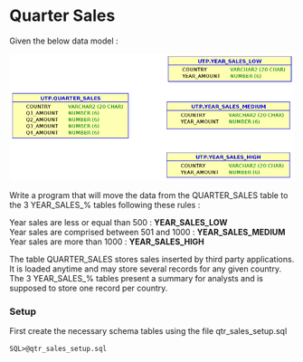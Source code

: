 # Quarter Sales

Given the below data model :


![Quarter Sales Data Model Step1](QuarterSalesDataModel-Step1.png  "Quarter Sales Data Model Step1")

<!---
![Quarter Sales Data Model Step1](/home/seb/projects/kata-sql/quarter_sales/QuarterSalesDataModel-Step1.png  "Quarter Sales Data Model Step1")
--->

Write a program that will move the data from the QUARTER_SALES table to the 3 YEAR_SALES_% tables following these rules :

Year sales are less or equal than 500 : **YEAR_SALES_LOW**  
Year sales are comprised between 501 and 1000 : **YEAR_SALES_MEDIUM**  
Year sales are more than 1000 : **YEAR_SALES_HIGH**

The table QUARTER_SALES stores sales inserted by third party applications. It is loaded anytime and may store several records for any given country.
The 3 YEAR_SALES_% tables present a summary for analysts and is supposed to store one record per country.

### Setup

First create the necessary schema tables using the file  qtr_sales_setup.sql

```
SQL>@qtr_sales_setup.sql
```
